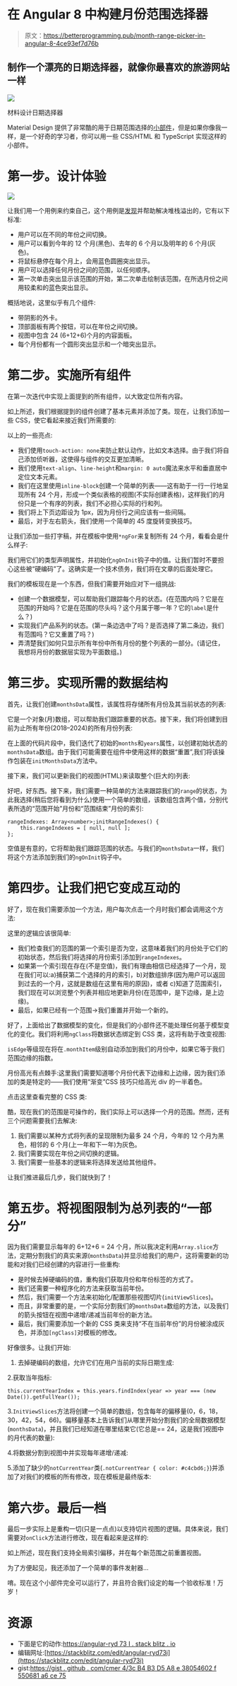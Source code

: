 # 在 Angular 8 中构建月份范围选择器

> 原文：<https://betterprogramming.pub/month-range-picker-in-angular-8-4ce93ef7d76b>

## 制作一个漂亮的日期选择器，就像你最喜欢的旅游网站一样

![](img/0b507f01baf2845f9e75bb34ccfe1f88.png)

材料设计日期选择器

Material Design 提供了非常酷的用于日期范围选择的[小部件](https://material.io/components/pickers/#mobile-pickers)，但是如果你像我一样，是一个好奇的学习者，你可以用一些 CSS/HTML 和 TypeScript 实现这样的小部件。

# 第一步。设计体验

![](img/6552852ad7afcba1eb67185434b5f050.png)

让我们用一个用例来约束自己，这个用例是[发现](https://stackoverflow.com/a/59329596/4005366)并帮助解决堆栈溢出的，它有以下标准:

*   用户可以在不同的年份之间切换。
*   用户可以看到今年的 12 个月(黑色)、去年的 6 个月以及明年的 6 个月(灰色)。
*   将鼠标悬停在每个月上，会用蓝色圆圈突出显示。
*   用户可以选择任何月份之间的范围，以任何顺序。
*   第一次单击突出显示该范围的开始，第二次单击绘制该范围，在所选月份之间用较柔和的蓝色突出显示。

概括地说，这里似乎有几个组件:

*   带阴影的外卡。
*   顶部面板有两个按钮，可以在年份之间切换。
*   视图中包含 24 (6+12+6)个月的内容面板。
*   每个月份都有一个圆形突出显示和一个暗突出显示。

# 第二步。实施所有组件

在第一次迭代中实现上面提到的所有组件，以大致定位所有内容。

如上所述，我们根据提到的组件创建了基本元素并添加了类。现在，让我们添加一些 CSS，使它看起来接近我们所需要的:

以上的一些亮点:

*   我们使用`touch-action: none`来防止默认动作，比如文本选择。由于我们将自己添加侦听器，这使得与组件的交互更加清晰。
*   我们使用`text-align`、`line-height`和`margin: 0 auto`魔法来水平和垂直居中定位文本元素。
*   我们在这里使用`inline-block`创建一个简单的列表——这有助于一行一行地呈现所有 24 个月，形成一个类似表格的视图(不实际创建表格)，这样我们的月份只是一个有序的列表，我们不必担心实际的行和列。
*   我们将上下页边距设为 1px，因为月份行之间应该有一些间隔。
*   最后，对于左右箭头，我们使用一个简单的 45 度旋转变换技巧。

让我们添加一些打字稿，并在模板中使用`*ngFor`来复制所有 24 个月，看看会是什么样子:

我们用它们的类型声明属性，并初始化`ngOnInit`钩子中的值。让我们暂时不要担心这些被“硬编码”了。这确实是一个技术债务，我们将在文章的后面处理它。

我们的模板现在是一个东西，但我们需要开始应对下一组挑战:

*   创建一个数据模型，可以帮助我们跟踪每个月的状态。(在范围内吗？它是在范围的开始吗？它是在范围的尽头吗？这个月属于哪一年？它的`label`是什么？)
*   实现我们产品系列的状态。(第一条边选中了吗？是否选择了第二条边，我们有范围吗？它又重置了吗？)
*   弄清楚我们如何只显示所有年份中所有月份的整个列表的一部分。(请记住，我想将月份的数据层实现为平面数组。)

# 第三步。实现所需的数据结构

首先，让我们创建`monthsData`属性，该属性将存储所有月份及其当前状态的列表:

它是一个对象(月)数组，可以帮助我们跟踪重要的状态。接下来，我们将创建到目前为止所有年份(2018–2024)的所有月份列表:

在上面的代码片段中，我们迭代了初始的`months`和`years`属性，以创建初始状态的`monthsData`数组。由于我们可能需要在组件中使用这样的数据“重置”,我们将该操作包装在`initMonthsData`方法中。

接下来，我们可以更新我们的视图(HTML)来读取整个(巨大的)列表:

好吧，好东西。接下来，我们需要一种简单的方法来跟踪我们的`range`的状态，为此我选择(稍后您将看到为什么)使用一个简单的数组，该数组包含两个值，分别代表所选的“范围开始”月份和“范围结束”月份的索引:

```
rangeIndexes: Array<number>;initRangeIndexes() {
    this.rangeIndexes = [ null, null ];
};
```

空值是有意的，它将帮助我们跟踪范围的状态。与我们的`monthsData`一样，我们将这个方法添加到我们的`ngOnInit`钩子中。

# 第四步。让我们把它变成互动的

好了，现在我们需要添加一个方法，用户每次点击一个月时我们都会调用这个方法:

这里的逻辑应该很简单:

*   我们检查我们的范围的第一个索引是否为空，这意味着我们的月份处于它们的初始状态，然后我们将选择的月份索引添加到`rangeIndexes`。
*   如果第一个索引现在存在(不是空值)，我们有理由相信已经选择了一个月，现在我们可以:a)捕获第二个选择的月的索引，b)对数组排序(因为用户可以返回到过去的一个月，这就是数组在这里有用的原因)，或者 c)知道了范围索引，我们现在可以浏览整个列表并相应地更新月份(在范围中，是下边缘，是上边缘)。
*   最后，如果已经有一个范围->我们重置并开始一个新的。

好了，上面给出了数据模型的变化，但是我们的小部件还不能处理任何基于模型变化的变化。我们将利用`ngClass`将数据状态绑定到 CSS 类，这将有助于改变视图:

`isEdge`等级现在将在`.monthItem`级别自动添加到我们的月份中，如果它等于我们范围边缘的指数。

月份高光有点棘手:这里我们需要知道哪个月份代表下边缘和上边缘，因为我们添加的类是特定的——我们使用“渐变”CSS 技巧只给高光 div 的一半着色。

点击这里查看完整的 CSS 类:

酷，现在我们的范围是可操作的，我们实际上可以选择一个月的范围。然而，还有三个问题需要我们去解决:

1.  我们需要以某种方式将列表的呈现限制为最多 24 个月，今年的 12 个月为黑色，相邻的 6 个月(上一年和下一年)为灰色。
2.  我们需要实现在年份之间切换的逻辑。
3.  我们需要一些基本的逻辑来将选择发送给其他组件。

让我们推进最后几步，我们就快到了！

# 第五步。将视图限制为总列表的“一部分”

因为我们需要显示每年的 6+12+6 = 24 个月，所以我决定利用`Array.slice`方法，定期分割我们的真实来源(`monthsData`)并显示给我们的用户，这将需要新的功能和对我们已经创建的内容进行一些重构:

*   是时候去掉硬编码的值，重构我们获取月份和年份标签的方式了。
*   我们还需要一种程序化的方法来获取当前年份。
*   然后，我们需要一个方法来初始化/配置那些视图切片(`initViewSlices`)。
*   而且，非常重要的是，一个实际分割我们的`monthsData`数组的方法，以及我们的箭头按钮在视图中递增/递减当前年份的新方法。
*   最后，我们需要添加一个新的 CSS 类来支持“不在当前年份”的月份被涂成灰色，并添加`[ngClass]`对模板的修改。

好像很多。让我们开始:

1.  去掉硬编码的数组，允许它们在用户当前的实际日期生成:

2.获取当年指标:

```
this.currentYearIndex = this.years.findIndex(year => year === (new Date()).getFullYear());
```

3.`InitViewSlices`方法将创建一个简单的数组，包含每年的偏移量(0，6，18，30，42，54，66)。偏移量基本上告诉我们从哪里开始分割我们的全局数据模型(`monthsData`)，并且我们已经知道在哪里结束它(它总是== 24，这是我们视图中的月代表的数量):

4.将数据分割到视图中并实现每年递增/递减:

5.添加了缺少的`notCurrentYear`类(`.notCurrentYear { color: #c4cbd6;}`)并添加了对我们的模板的所有修改，现在模板是最终版本:

# 第六步。最后一档

最后一步实际上是重构一切(只是一点点)以支持切片视图的逻辑。具体来说，我们需要对`onClick`方法进行修改，现在看起来是这样的:

如上所述，现在我们支持全局索引偏移，并在每个新范围之前重置视图。

为了方便起见，我还添加了一个简单的事件发射器…

唷。现在这个小部件完全可以运行了，并且符合我们设定的每一个验收标准！万岁！

# 资源

*   下面是它的动作:[https://angular-ryd 73 I . stack blitz . io](https://angular-ryd73i.stackblitz.io)
*   编辑网址:[https://stackblitz.com/edit/angular-ryd73i](https://stackblitz.com/edit/angular-ryd73i)
*   gist:[https://gist . github . com/cmer 4/3c B4 B3 D5 A8 e 38054602 f 550681 a6 ce 75](https://gist.github.com/cmer4/3cb4b3d5a8e38054602f550681a6ce75)